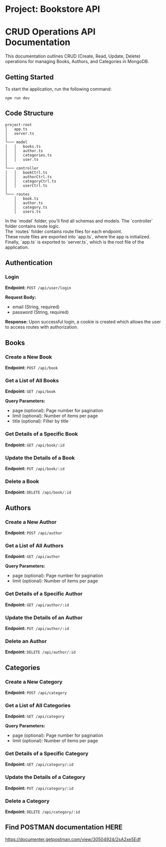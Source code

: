 
# Project: Bookstore API
# CRUD Operations API Documentation

This documentation outlines CRUD (Create, Read, Update, Delete) operations for managing Books, Authors, and Categories in MongoDB.

## Getting Started

To start the application, run the following command:

```
npm run dev
```

## Code Structure

```
project-root
│   app.ts
│   server.ts
│
└─── model
│   │   books.ts
│   │   author.ts
│   │   categories.ts
│   │   user.ts
│   
└─── controller
│   │   bookCtrl.ts
│   │   authorCtrl.ts
│   │   categoryCtrl.ts
│   │   userCtrl.ts
│
└─── routes
    │   book.ts
    │   author.ts
    │   category.ts
    │   users.ts
```
<p> In the `model` folder, you'll find all schemas and models. The `controller` folder contains route logic. <br>The `routes` folder contains route files for each endpoint. <BR>These route files are exported into `app.ts`, where the app is initialized. <BR>Finally, `app.ts` is exported to `server.ts`, which is the root file of the application.</p>


## Authentication

### Login

**Endpoint:** `POST /api/user/login`

**Request Body:**
- email (String, required)
- password (String, required)

**Response:**
Upon successful login, a cookie is created which allows the user to access routes with authorization.

## Books

### Create a New Book

**Endpoint:** `POST /api/book`

### Get a List of All Books

**Endpoint:** `GET /api/book`

**Query Parameters:**
- page (optional): Page number for pagination
- limit (optional): Number of items per page
- title (optional): Filter by title


### Get Details of a Specific Book

**Endpoint:** `GET /api/book/:id`

### Update the Details of a Book

**Endpoint:** `PUT /api/book/:id`

### Delete a Book

**Endpoint:** `DELETE /api/book/:id`

## Authors

### Create a New Author

**Endpoint:** `POST /api/author`

### Get a List of All Authors

**Endpoint:** `GET /api/author`

**Query Parameters:**
- page (optional): Page number for pagination
- limit (optional): Number of items per page

### Get Details of a Specific Author

**Endpoint:** `GET /api/author/:id`

### Update the Details of an Author

**Endpoint:** `PUT /api/author/:id`

### Delete an Author

**Endpoint:** `DELETE /api/author/:id`

## Categories

### Create a New Category

**Endpoint:** `POST /api/category`

### Get a List of All Categories

**Endpoint:** `GET /api/category`

**Query Parameters:**
- page (optional): Page number for pagination
- limit (optional): Number of items per page

### Get Details of a Specific Category

**Endpoint:** `GET /api/category/:id`

### Update the Details of a Category

**Endpoint:** `PUT /api/category/:id`

### Delete a Category

**Endpoint:** `DELETE /api/category/:id`


## Find POSTMAN documentation HERE
https://documenter.getpostman.com/view/30504924/2sA2xe5Edf
